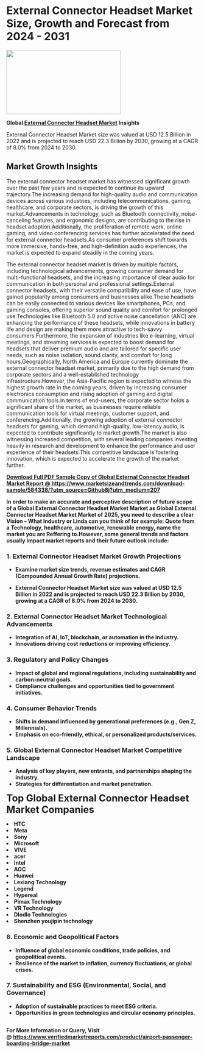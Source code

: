 <H1>External Connector Headset Market Size, Growth and Forecast from 2024 - 2031</H1><img class="aligncenter size-medium wp-image-584254" src="https://thirdeyenews.in/wp-content/uploads/2024/09/Global-Market-Research-300x168.jpeg" alt="" width="300" height="168" /><p><strong>Global&nbsp;<a href="https://www.marketsizeandtrends.com/download-sample/584338/?utm_source=Github8j?utm_medium=207">External Connector Headset Market</a> Insights</strong></p><p>External Connector Headset Market size was valued at USD 12.5 Billion in 2022 and is projected to reach USD 22.3 Billion by 2030, growing at a CAGR of 8.0% from 2024 to 2030.</p><p><h2>Market Growth Insights</h2> <p>The external connector headset market has witnessed significant growth over the past few years and is expected to continue its upward trajectory.The increasing demand for high-quality audio and communication devices across various industries, including telecommunications, gaming, healthcare, and corporate sectors, is driving the growth of this market.Advancements in technology, such as Bluetooth connectivity, noise-canceling features, and ergonomic designs, are contributing to the rise in headset adoption.Additionally, the proliferation of remote work, online gaming, and video conferencing services has further accelerated the need for external connector headsets.As consumer preferences shift towards more immersive, hands-free, and high-definition audio experiences, the market is expected to expand steadily in the coming years.</p> <p><strong><a href="#"></a></strong></p> <p>The external connector headset market is driven by multiple factors, including technological advancements, growing consumer demand for multi-functional headsets, and the increasing importance of clear audio for communication in both personal and professional settings.External connector headsets, with their versatile compatibility and ease of use, have gained popularity among consumers and businesses alike.These headsets can be easily connected to various devices like smartphones, PCs, and gaming consoles, offering superior sound quality and comfort for prolonged use.Technologies like Bluetooth 5.0 and active noise cancellation (ANC) are enhancing the performance of these headsets, while innovations in battery life and design are making them more attractive to tech-savvy consumers.Furthermore, the expansion of industries like e-learning, virtual meetings, and streaming services is expected to boost demand for headsets that deliver premium audio and are tailored for specific user needs, such as noise isolation, sound clarity, and comfort for long hours.Geographically, North America and Europe currently dominate the external connector headset market, primarily due to the high demand from corporate sectors and a well-established technology infrastructure.However, the Asia-Pacific region is expected to witness the highest growth rate in the coming years, driven by increasing consumer electronics consumption and rising adoption of gaming and digital communication tools.In terms of end-users, the corporate sector holds a significant share of the market, as businesses require reliable communication tools for virtual meetings, customer support, and conferencing.Additionally, the growing adoption of external connector headsets for gaming, which demand high-quality, low-latency audio, is expected to contribute significantly to market growth.The market is also witnessing increased competition, with several leading companies investing heavily in research and development to enhance the performance and user experience of their headsets.This competitive landscape is fostering innovation, which is expected to accelerate the growth of the market further.</p> <p><strong><a href="#"></p><p><span class=""><strong>Download Full PDF Sample Copy of Global External Connector Headset Market Report</strong> @ <a href="https://www.marketsizeandtrends.com/download-sample/584338/?utm_source=Github8j?utm_medium=207" target="_blank">https://www.marketsizeandtrends.com/download-sample/584338/?utm_source=Github8j?utm_medium=207</a></span></p><p>In order to make an accurate and perceptive description of future scope of a Global&nbsp;External Connector Headset Market Market as Global&nbsp;External Connector Headset Market Market of 2025, you need to describe a clear Vision &ndash; What Industry or Linda can you think of for example: Quote from a Technology, healthcare, automotive, renewable energy, name the market you are Reffering to.However, some general trends and factors usually impact market reports and their future outlook include:</p><h3>1.&nbsp;<strong>External Connector Headset Market Growth Projections</strong></h3><ul><li>Examine market size trends, revenue estimates and CAGR (Compounded Annual Growth Rate) projections.</li><li><p>External Connector Headset Market size was valued at USD 12.5 Billion in 2022 and is projected to reach USD 22.3 Billion by 2030, growing at a CAGR of 8.0% from 2024 to 2030.</p></li></ul><h3>2.&nbsp;<strong>External Connector Headset Market Technological Advancements</strong></h3><ul><li>Integration of AI, IoT, blockchain, or automation in the industry.</li><li>Innovations driving cost reductions or improving efficiency.</li></ul><h3>3.&nbsp;<strong>Regulatory and Policy Changes</strong></h3><ul><li>Impact of global and regional regulations, including sustainability and carbon-neutral goals.</li><li>Compliance challenges and opportunities tied to government initiatives.</li></ul><h3>4.&nbsp;<strong>Consumer Behavior Trends</strong></h3><ul><li>Shifts in demand influenced by generational preferences (e.g., Gen Z, Millennials).</li><li>Emphasis on eco-friendly, ethical, or personalized products/services.</li></ul><h3>5.&nbsp;<strong>Global External Connector Headset Market Competitive Landscape</strong></h3><ul><li>Analysis of key players, new entrants, and partnerships shaping the industry.</li><li>Strategies for differentiation and market penetration.</li></ul><p data-pm-slice="1 1 []"><span style="color: inherit; font-family: inherit; font-size: 25px;">Top Global External Connector Headset Market Companies</span></p><div class="" data-test-id=""><p><li>HTC</li><li> Meta</li><li> Sony</li><li> Microsoft</li><li> VIVE</li><li> acer</li><li> Intel</li><li> AOC</li><li> Huawei</li><li> Lexiang Technology</li><li> Legend</li><li> Hypereal</li><li> Pimax Technology</li><li> VR Technology</li><li> Dlodlo Technologies</li><li> Shenzhen youjipin technology</li></p></div><h3>6.&nbsp;<strong>Economic and Geopolitical Factors</strong></h3><ul><li>Influence of global economic conditions, trade policies, and geopolitical events.</li><li>Resilience of the market to inflation, currency fluctuations, or global crises.</li></ul><h3>7.&nbsp;<strong>Sustainability and ESG (Environmental, Social, and Governance)</strong></h3><ul><li>Adoption of sustainable practices to meet ESG criteria.</li><li>Opportunities in green technologies and circular economy principles.</li></ul><h2><strong style="font-size: 14px;">For More Information or Query, Visit @&nbsp;</strong><a style="background-color: #ffffff; font-size: 14px;" href="https://www.marketsizeandtrends.com/report/external-connector-headset-market/" target="_blank">https://www.verifiedmarketreports.com/product/airport-passenger-boarding-bridge-market</a></h2>
